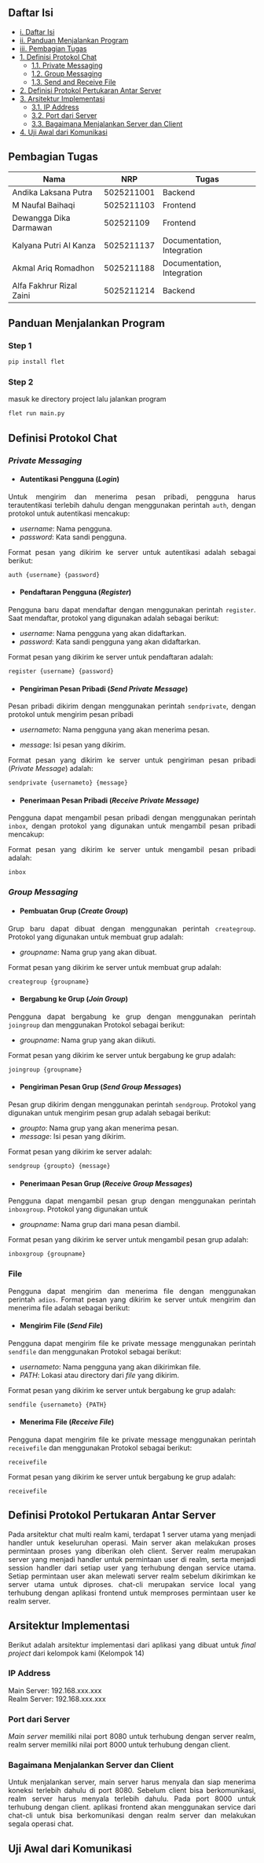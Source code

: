 ## Daftar Isi
<div align=justify>

- [i. Daftar Isi](#daftar-isi)
- [ii. Panduan Menjalankan Program](#panduan-menjalankan-program)
- [iii. Pembagian Tugas](#pembagian-tugas)
- [1. Definisi Protokol Chat](#definisi-protokol-chat)
  - [1.1. Private Messaging](#private-messaging)
  - [1.2. Group Messaging](#group-messaging)
  - [1.3. Send and Receive File](#send-and-receive-file)
- [2. Definisi Protokol Pertukaran Antar Server](#definisi-protokol-pertukaran-antar-server)
- [3. Arsitektur Implementasi](#arsitektur-implementasi)
  - [3.1. IP Address](#ip-address)
  - [3.2. Port dari Server](#port-dari-server)
  - [3.3. Bagaimana Menjalankan Server dan Client](#bagaimana-menjalankan-server-dan-client)
- [4. Uji Awal dari Komunikasi](#uji-awal-dari-komunikasi)

## Pembagian Tugas

| Nama  | NRP | Tugas |
| ------------- | ------------- | ------------- |
| Andika Laksana Putra  | 5025211001  | Backend  |
| M Naufal Baihaqi  | 5025211103  | Frontend  |
| Dewangga Dika Darmawan  | 502521109  | Frontend  |
| Kalyana Putri Al Kanza  | 5025211137  | Documentation, Integration  |
| Akmal Ariq Romadhon  | 5025211188  | Documentation, Integration  |
| Alfa Fakhrur Rizal Zaini  | 5025211214  | Backend  |

## Panduan Menjalankan Program

### Step 1
```python
pip install flet
```

### Step 2
masuk ke directory project lalu jalankan program
```python
flet run main.py
```

## Definisi Protokol Chat 

### **_Private Messaging_**

- #### **Autentikasi Pengguna (_Login_)**

Untuk mengirim dan menerima pesan pribadi, pengguna harus terautentikasi terlebih dahulu dengan menggunakan perintah `auth`, dengan protokol untuk autentikasi mencakup:

- _username_: Nama pengguna.
- _password_: Kata sandi pengguna.

Format pesan yang dikirim ke server untuk autentikasi adalah sebagai berikut:

```shell
auth {username} {password}
```

- #### **Pendaftaran Pengguna (_Register_)**

Pengguna baru dapat mendaftar dengan menggunakan perintah `register`. Saat mendaftar, protokol yang digunakan adalah sebagai berikut: 

- _username_: Nama pengguna yang akan didaftarkan.
- _password_: Kata sandi pengguna yang akan didaftarkan.
<!-- - realm_id: ID realm tempat pengguna akan terdaftar. -->

Format pesan yang dikirim ke server untuk pendaftaran adalah:

```shell
register {username} {password}
```

- #### **Pengiriman Pesan Pribadi (_Send Private Message_)**

Pesan pribadi dikirim dengan menggunakan perintah `sendprivate`, dengan protokol untuk mengirim pesan pribadi

<!-- - sessionid: ID sesi pengguna yang mengirim pesan. -->
- _usernameto_: Nama pengguna yang akan menerima pesan.
<!-- - usernamefrom: Nama pengguna yang mengirim pesan. -->
- _message_: Isi pesan yang dikirim.

Format pesan yang dikirim ke server untuk pengiriman pesan pribadi (_Private Message_) adalah:

```
sendprivate {usernameto} {message} 
```

- #### **Penerimaan Pesan Pribadi (_Receive Private Message)_**

Pengguna dapat mengambil pesan pribadi dengan menggunakan perintah `inbox`, dengan protokol yang digunakan untuk mengambil pesan pribadi mencakup:

<!-- - username: Nama pengguna yang meminta pesan. -->

Format pesan yang dikirim ke server untuk mengambil pesan pribadi adalah:

```shell
inbox 
```

### **_Group Messaging_**

- #### **Pembuatan Grup (_Create Group_)**

Grup baru dapat dibuat dengan menggunakan perintah `creategroup`. Protokol yang digunakan untuk membuat grup adalah:

- _groupname_: Nama grup yang akan dibuat.

Format pesan yang dikirim ke server untuk membuat grup adalah:

```shell
creategroup {groupname} 
```

- #### **Bergabung ke Grup (_Join Group_)**

Pengguna dapat bergabung ke grup dengan menggunakan perintah `joingroup` dan menggunakan Protokol sebagai berikut:

<!-- - username: Nama pengguna yang bergabung. -->
- _groupname_: Nama grup yang akan diikuti.
<!-- - realmid: ID realm di mana grup berada. -->

Format pesan yang dikirim ke server untuk bergabung ke grup adalah:

```shell
joingroup {groupname}
```

- #### **Pengiriman Pesan Grup (_Send Group Messages_)**

Pesan grup dikirim dengan menggunakan perintah `sendgroup`. Protokol yang digunakan untuk mengirim pesan grup adalah sebagai berikut:

- _groupto_: Nama grup yang akan menerima pesan.
- _message_: Isi pesan yang dikirim.

Format pesan yang dikirim ke server adalah:

```shell
sendgroup {groupto} {message} 
```

- #### **Penerimaan Pesan Grup (_Receive Group Messages_)**

Pengguna dapat mengambil pesan grup dengan menggunakan perintah `inboxgroup`. Protokol yang digunakan untuk 

- _groupname_: Nama grup dari mana pesan diambil.

Format pesan yang dikirim ke server untuk mengambil pesan grup adalah:

```shell
inboxgroup {groupname} 
```

### **File**
Pengguna dapat mengirim dan menerima file dengan menggunakan perintah `adios`. Format pesan yang dikirim ke server untuk mengirim dan menerima file adalah sebagai berikut:

- #### **Mengirim File (_Send File_)**

Pengguna dapat mengirim file ke private message menggunakan perintah `sendfile` dan menggunakan Protokol sebagai berikut:
- _usernameto_: Nama pengguna yang akan dikirimkan file.
- _PATH_: Lokasi atau directory dari _file_ yang dikirim.

Format pesan yang dikirim ke server untuk bergabung ke grup adalah:

```shell
sendfile {usernameto} {PATH}
```

- #### **Menerima File (_Receive File_)**

Pengguna dapat mengirim file ke private message menggunakan perintah `receivefile` dan menggunakan Protokol sebagai berikut:

```shell
receivefile
```
Format pesan yang dikirim ke server untuk bergabung ke grup adalah:

```shell
receivefile
``` 


## Definisi Protokol Pertukaran Antar Server
Pada arsitektur chat multi realm kami, terdapat 1 server utama yang menjadi
handler untuk keseluruhan operasi. Main server akan melakukan proses permintaan proses
yang diberikan oleh client. Server realm merupakan server yang menjadi handler untuk permintaan
user di realm, serta menjadi session handler dari setiap user yang terhubung dengan service 
utama. Setiap permintaan user akan melewati server realm sebelum dikirimkan ke server
utama untuk diproses. chat-cli merupakan service local yang terhubung dengan aplikasi frontend
untuk memproses permintaan user ke realm server.

## Arsitektur Implementasi
Berikut adalah arsitektur implementasi dari aplikasi yang dibuat untuk _final project_ dari kelompok kami (Kelompok 14)

### IP Address
Main Server: 192.168.xxx.xxx <br>
Realm Server: 192.168.xxx.xxx

### Port dari Server
_Main server_ memiliki nilai port 8080 untuk terhubung dengan server realm, realm server memiliki nilai port 8000 untuk terhubung dengan client.

### Bagaimana Menjalankan Server dan Client
Untuk menjalankan server, main server harus menyala dan siap menerima koneksi terlebih dahulu di port 8080. Sebelum client bisa berkomunikasi, realm server harus menyala terlebih dahulu. Pada port 8000 untuk terhubung dengan client. aplikasi frontend akan menggunakan service dari chat-cli untuk bisa berkomunikasi dengan realm server dan melakukan segala operasi chat.

## Uji Awal dari Komunikasi